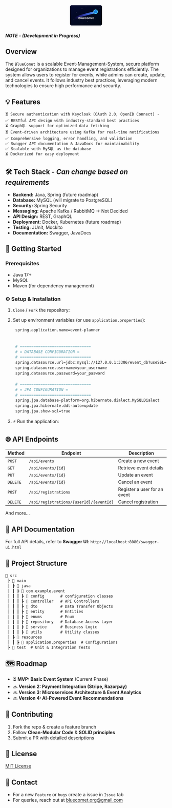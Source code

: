 <div style="text-align: center;">
    <img src="images/blue-comet-logo.svg" alt="BlueComet Logo" style="width: 20%;" />
</div>

##### NOTE - *(Development in Progress)*
## Overview

The `BlueComet` is a scalable Event-Management-System, secure platform designed for organizations to manage event registrations efficiently. The system allows users to register for events, while admins can create, update, and cancel events. It follows industry best practices, leveraging modern technologies to ensure high performance and security.

## 💡 Features
    ⏳ Secure authentication with Keycloak (OAuth 2.0, OpenID Connect) - 
    ✅ RESTful API design with industry-standard best practices
    ⏳ GraphQL support for optimized data fetching
    ⏳ Event-driven architecture using Kafka for real-time notifications
    ✅ Comprehensive logging, error handling, and validation
    ✅ Swagger API documentation & JavaDocs for maintainability
    ✅ Scalable with MySQL as the database
    ⏳ Dockerized for easy deployment

## 🛠️ Tech Stack - *Can change based on requirements*
- **Backend:** Java, Spring (future roadmap)
- **Database:** MySQL (will migrate to PostgreSQL)
- **Security:** Spring Security
- **Messaging:** Apache Kafka / RabbitMQ -> Not Decided
- **API Design:** REST, GraphQL
- **Deployment:** Docker, Kubernetes (future roadmap)
- **Testing:** JUnit, Mockito
- **Documentation:** Swagger, JavaDocs

## 🚀 Getting Started

### Prerequisites
- Java 17+
- MySQL
- Maven (for dependency management)

### ⚙️ Setup & Installation
1. `Clone` / `Fork` the repository:

2. Set up environment variables (or use `application.properties`):
   ```sh
    spring.application.name=event-planner


    # ===============================
    # = DATABASE CONFIGURATION =
    # ===============================
    spring.datasource.url=jdbc:mysql://127.0.0.1:3306/event_db?useSSL=false&serverTimezone=UTC
    spring.datasource.username=your_username
    spring.datasource.password=your_pasword
    
    # ===============================
    # = JPA CONFIGURATION =
    # ===============================
    spring.jpa.database-platform=org.hibernate.dialect.MySQLDialect
    spring.jpa.hibernate.ddl-auto=update
    spring.jpa.show-sql=true
   ```

4. ⚡ Run the application:

## 🌐 API Endpoints
| Method | Endpoint | Description |
|--------|---------|-------------|
| `POST` | `/api/events` | Create a new event |
| `GET`  | `/api/events/{id}` | Retrieve event details |
| `PUT`  | `/api/events/{id}` | Update an event |
| `DELETE` | `/api/events/{id}` | Cancel an event |
| `POST` | `/api/registrations` | Register a user for an event |
| `DELETE` | `/api/registrations/{userId}/{eventId}` | Cancel registration |

And more...

## 📖 API Documentation
For full API details, refer to **Swagger UI**: `http://localhost:8080/swagger-ui.html`

## 📂 Project Structure
```
📂 src
 ┣ 📂 main
 ┃ ┣ 📂 java
 ┃ ┃ ┣ 📂 com.example.event
 ┃ ┃ ┃ ┣ 📂 config       # configuration classes
 ┃ ┃ ┃ ┣ 📂 controller   # API Controllers
 ┃ ┃ ┃ ┣ 📂 dto          # Data Transfer Objects
 ┃ ┃ ┃ ┣ 📂 entity       # Entities
 ┃ ┃ ┃ ┣ 📂 enums        # Enum
 ┃ ┃ ┃ ┣ 📂 repository   # Database Access Layer
 ┃ ┃ ┃ ┣ 📂 service      # Business Logic
 ┃ ┃ ┃ ┣ 📂 utils        # Utility classes
 ┃ ┣ 📂 resources
 ┃ ┃ ┣ 📜 application.properties  # Configurations
 ┣ 📂 test  # Unit & Integration Tests
```

## 🗺️ Roadmap
- ⏳ **MVP: Basic Event System** (Current Phase)
- 🔜 **Version 2: Payment Integration (Stripe, Razorpay)**
- 🔜 **Version 3: Microservices Architecture & Event Analytics**
- 🔜 **Version 4: AI-Powered Event Recommendations**

## 🤝 Contributing
1. Fork the repo & create a feature branch
2. Follow **Clean-Modular Code** & **SOLID principles**
3. Submit a PR with detailed descriptions

## 📜 License
[MIT License](LICENSE)

## 📧 Contact
- For a new `Feature` or `bugs` create a issue in `Issue` tab
- For queries, reach out at [bluecomet.org@gmail.com](mailto:bluecomet.org@gmail.com)

